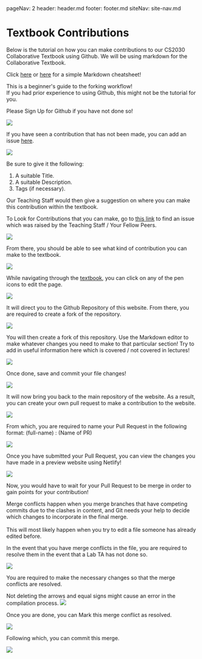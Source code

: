 <frontmatter>
  pageNav: 2
  header: header.md
  footer: footer.md
  siteNav: site-nav.md
</frontmatter>

<br> 

# Textbook Contributions

Below is the tutorial on how you can make contributions to our CS2030 Collaborative Textbook using Github.
We will be using markdown for the Collaborative Textbook. 

Click [here](https://github.com/adam-p/markdown-here/wiki/Markdown-Cheatsheet) or 
[here](https://guides.github.com/pdfs/markdown-cheatsheet-online.pdf) for a simple Markdown cheatsheet!

<box type="warning">
    This is a beginner's guide to the forking workflow! <br> 
    If you had prior experience to using Github, this might not be the tutorial for you. <i class="fas fa-frown"></i>
</box>

<panel header="## Step 0: Signing Up for Github" no-close>

Please Sign Up for Github if you have not done so!

<img src = "images/SignUps.png" />

</panel>

<panel header="## Step 1: Adding an Issue to the repository" no-close> 

If you have seen a contribution that has not been made, you can add an issue [here](https://github.com/nus-cs2030/1920-s2/issues). 

<img src = "images/AddingIssues.png" />

Be sure to give it the following: 

1) A suitable Title. 
2) A suitable Description. 
3) Tags (if necessary).

Our Teaching Staff would then give a suggestion on where you can make this contribution within the textbook. 

</panel> 


<panel header="## Step 2: Searching For Issues to the Repository" no-close> 

To Look for Contributions that you can make, go to [this link](https://github.com/nus-cs2030/1920-s2/issues) to find 
an issue which was raised by the Teaching Staff / Your Fellow Peers. 

<img src = "images/FindingIssues.png" />

<br /> 

From there, you should be able to see what kind of contribution you can make to the textbook. 

<img src = "images/CheckIssue.png" />

</panel> 

<panel header="## Step 3: Finding the section to edit" no-close>

While navigating through the [textbook](https://nus-cs2030.github.io/ay1920-s2/contents/textbook/textbook.html), 
you can click on any of the pen icons to edit the page. 

<img src = "images/Click.png" />

</panel>

<panel header="## Step 4: Forking the Repository" no-close>

It will direct you to the Github Repository of this website. From there, you are required to create a fork of the 
repository. 

<img src = "images/GithubFork.png" />

</panel>

<panel header="## Step 5: Editing using the Markdown editor" no-close>

You will then create a fork of this repository. Use the Markdown editor to make whatever changes you need to make 
to that particular section! Try to add in useful information here which is covered / not covered in lectures!

<img src = "images/MarkdownEditor.png" />

</panel>

<panel header="## Step 6: Save your file changes" no-close>

Once done, save and commit your file changes!

<img src = "images/ProposedFileChange.png" />

</panel>

<panel header="## Step 7: Create your Pull Request" no-close>

It will now bring you back to the main repository of the website. As a result, you can create
your own pull request to make a contribution to the website. 

<img src = "images/PRStepOne.png" />

From which, you are required to name your Pull Request in the following format:  (full-name) : (Name of PR)

<img src = "images/PRStepTwo.png" />

</panel>

<panel header="## Step 8: View your website changes" no-close>

Once you have submitted your Pull Request, you can view the changes you have made in a preview website using Netlify!  

<img src = "images/WebsiteOne.png" />

Now, you would have to wait for your Pull Request to be merge in order to gain points for your contribution! 
</panel>

<panel header="## Step 9: Fixing Merge Conflicts" no-close>

<box type="info">
    Merge conflicts happen when you merge branches that have competing commits due to the clashes in content, 
    and Git needs your help to decide which changes to incorporate in the final merge. <br><br>
    This will most likely happen when you try to edit a file someone has already edited before. 
</box>

In the event that you have merge conflicts in the file, you are required to resolve them in the event that a Lab TA 
has not done so. 

<img src = "images/MergeConflictOne.png" />

You are required to make the necessary changes so that the merge conflicts are resolved. <br> 

<box type="warning">
    Not deleting the arrows and equal signs might cause an error in the compilation process. 
</box>

<img src = "images/MergeConflictTwo.png" />

Once you are done, you can Mark this merge conflict as resolved. 

<img src = "images/MergeConflictThree.png" />

Following which, you can commit this merge.

<img src = "images/MergeConflictFour.png" />

</panel>

<br /> 